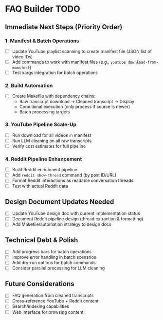 # FAQ Builder TODO

## Immediate Next Steps (Priority Order)

### 1. Manifest & Batch Operations
- [ ] Update YouTube playlist scanning to create manifest file (JSON list of video IDs)
- [ ] Add commands to work with manifest files (e.g., `youtube download-from-manifest`)
- [ ] Test xargs integration for batch operations

### 2. Build Automation
- [ ] Create Makefile with dependency chains:
  - Raw transcript download → Cleaned transcript → Display
  - Conditional execution (only process if source is newer)
  - Batch processing targets

### 3. YouTube Pipeline Scale-Up
- [ ] Run download for all videos in manifest
- [ ] Run LLM cleaning on all raw transcripts
- [ ] Verify cost estimates for full pipeline

### 4. Reddit Pipeline Enhancement
- [ ] Build Reddit enrichment pipeline
- [ ] Add `reddit show-thread` command (by post ID/URL)
- [ ] Format Reddit interactions as readable conversation threads
- [ ] Test with actual Reddit data

## Design Document Updates Needed
- [ ] Update YouTube design doc with current implementation status
- [ ] Document Reddit pipeline design (thread extraction & formatting)
- [ ] Add Makefile/automation strategy to design docs

## Technical Debt & Polish
- [ ] Add progress bars for batch operations
- [ ] Improve error handling in batch scenarios
- [ ] Add dry-run options for batch commands
- [ ] Consider parallel processing for LLM cleaning

## Future Considerations
- [ ] FAQ generation from cleaned transcripts
- [ ] Cross-reference YouTube + Reddit content
- [ ] Search/indexing capabilities
- [ ] Web interface for browsing content
